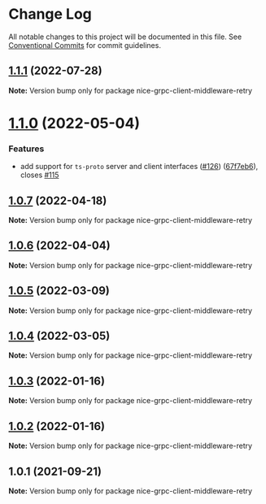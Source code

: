 # Change Log

All notable changes to this project will be documented in this file.
See [Conventional Commits](https://conventionalcommits.org) for commit guidelines.

## [1.1.1](https://github.com/deeplay-io/nice-grpc/compare/nice-grpc-client-middleware-retry@1.1.0...nice-grpc-client-middleware-retry@1.1.1) (2022-07-28)

**Note:** Version bump only for package nice-grpc-client-middleware-retry





# [1.1.0](https://github.com/deeplay-io/nice-grpc/compare/nice-grpc-client-middleware-retry@1.0.7...nice-grpc-client-middleware-retry@1.1.0) (2022-05-04)


### Features

* add support for `ts-proto` server and client interfaces ([#126](https://github.com/deeplay-io/nice-grpc/issues/126)) ([67f7eb6](https://github.com/deeplay-io/nice-grpc/commit/67f7eb613455426d6b63a4027132060a8a572f65)), closes [#115](https://github.com/deeplay-io/nice-grpc/issues/115)





## [1.0.7](https://github.com/deeplay-io/nice-grpc/compare/nice-grpc-client-middleware-retry@1.0.6...nice-grpc-client-middleware-retry@1.0.7) (2022-04-18)

**Note:** Version bump only for package nice-grpc-client-middleware-retry





## [1.0.6](https://github.com/deeplay-io/nice-grpc/compare/nice-grpc-client-middleware-retry@1.0.5...nice-grpc-client-middleware-retry@1.0.6) (2022-04-04)

**Note:** Version bump only for package nice-grpc-client-middleware-retry





## [1.0.5](https://github.com/deeplay-io/nice-grpc/compare/nice-grpc-client-middleware-retry@1.0.4...nice-grpc-client-middleware-retry@1.0.5) (2022-03-09)

**Note:** Version bump only for package nice-grpc-client-middleware-retry





## [1.0.4](https://github.com/deeplay-io/nice-grpc/compare/nice-grpc-client-middleware-retry@1.0.3...nice-grpc-client-middleware-retry@1.0.4) (2022-03-05)

**Note:** Version bump only for package nice-grpc-client-middleware-retry





## [1.0.3](https://github.com/deeplay-io/nice-grpc/compare/nice-grpc-client-middleware-retry@1.0.2...nice-grpc-client-middleware-retry@1.0.3) (2022-01-16)

**Note:** Version bump only for package nice-grpc-client-middleware-retry





## [1.0.2](https://github.com/deeplay-io/nice-grpc/compare/nice-grpc-client-middleware-retry@1.0.1...nice-grpc-client-middleware-retry@1.0.2) (2022-01-16)

**Note:** Version bump only for package nice-grpc-client-middleware-retry





## 1.0.1 (2021-09-21)

**Note:** Version bump only for package nice-grpc-client-middleware-retry
